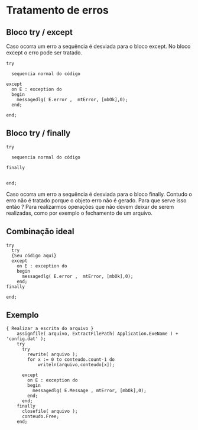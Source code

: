 # Tratamento de erros 

## Bloco try / except

Caso ocorra um erro a sequência é desviada para o bloco except. No bloco except o erro pode ser tratado.
````
try

  sequencia normal do código

except 
  on E : exception do
  begin
    messagedlg( E.error ,  mtError, [mbOk],0);
  end;

end;
````

## Bloco try / finally


````
try

  sequencia normal do código

finally 
   
  
end;
````
Caso ocorra um erro a sequência é desviada para o bloco finally. Contudo o erro não é tratado porque o objeto erro não é gerado.
Para que serve isso então ?
Para realizarmos operações que não devem deixar de serem realizadas, como por exemplo o fechamento de um arquivo.

## Combinação ideal

````
try
  try
  {Seu código aqui}
  except 
    on E : exception do
    begin
      messagedlg( E.error ,  mtError, [mbOk],0);
    end;
finally
  
end;
````

## Exemplo

````
{ Realizar a escrita do arquivo }
    assignfile( arquivo, ExtractFilePath( Application.ExeName ) + 'config.dat' );
    try
      try
        rewrite( arquivo );
        for x := 0 to conteudo.count-1 do
            writeln(arquivo,conteudo[x]);

      except
        on E : exception do
        begin
          messagedlg( E.Message , mtError, [mbOk],0);
        end;
      end;
    finally
      closefile( arquivo );
      conteudo.Free;
    end;
````    
